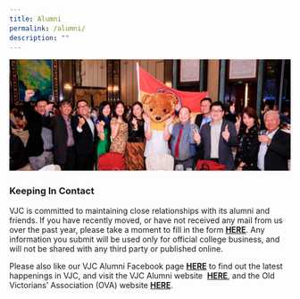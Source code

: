 ```yaml
---
title: Alumni
permalink: /alumni/
description: ""
---
```

![](/images/Alumni-Page-Banner--1024x404.jpg)
### Keeping In Contact


VJC is committed to maintaining close relationships with its alumni and friends. If you have recently moved, or have not received any mail from us over the past year, please take a moment to fill in the form [**HERE**](https://form.gov.sg/5cc69ddcdd469500175b8373). Any information you submit will be used only for official college business, and will not be shared with any third party or published online.

Please also like our VJC Alumni Facebook page [**HERE**](https://www.facebook.com/VJCAlumni) to find out the latest happenings in VJC, and visit the VJC Alumni website  [**HERE**](https://vjcalumni.com/), and the Old Victorians’ Association (OVA) website [**HERE**](https://www.ova.org.sg/).